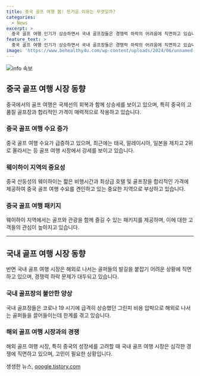 ```yaml
---
title: 중국 골프 여행 붐! 뜨거운 이유는 무엇일까?
categories:
  - News
excerpt: >
  중국 골프 여행 인기가 상승하면서 국내 골프장들은 경쟁력 하락의 어려움에 직면하고 있습니다. 그린피 등의 비용 압박으로 해외로 나서는 골퍼들의 발길을 붙잡는 데 한계를 경험하고 있는데, 이에 관련한 고민이 필요합니다. 특히 중국의 웨이하이가 새로운 강자로 떠오르면서 중국 골프 여행 수요의 증가세가 두드러지고 있으며, 여행이지가 이에 대응하여 중국 골프 여행에 대한 패키지를 선보일 예정입니다. 중국의 근거리에 위치하면서 가성비가 뛰어나고 고품질의 골프장과 호텔을 제공하는 점이 골프 여행객들의 큰 관심을 끄는 것으로 나타나고 있습니다.
feature_text: >
  중국 골프 여행 인기가 상승하면서 국내 골프장들은 경쟁력 하락의 어려움에 직면하고 있습니다. 그린피 등의 비용 압박으로 해외로 나서는 골퍼들의 발길을 붙잡는 데 한계를 경험하고 있는데, 이에 관련한 고민이 필요합니다. 특히 중국의 웨이하이가 새로운 강자로 떠오르면서 중국 골프 여행 수요의 증가세가 두드러지고 있으며, 여행이지가 이에 대응하여 중국 골프 여행에 대한 패키지를 선보일 예정입니다. 중국의 근거리에 위치하면서 가성비가 뛰어나고 고품질의 골프장과 호텔을 제공하는 점이 골프 여행객들의 큰 관심을 끄는 것으로 나타나고 있습니다.
image: 'https://www.behealthy4u.com/wp-content/uploads/2024/06/unnamed-file.png'
---
```


<p><img src="https://www.behealthy4u.com/wp-content/uploads/2024/06/unnamed-file.png" alt="info 속보" /></p>

<h2 data-ke-size="size26">중국 골프 여행 시장 동향</h2>

<p data-ke-size="size16">중국에서의 골프 여행은 국제선의 회복과 함께 상승세를 보이고 있으며, 특히 중국의 고품질 골프장과 합리적인 가격이 매력적으로 작용하고 있습니다.</p>

<h3>중국 골프 여행 수요 증가</h3>

<p data-ke-size="size16">중국 골프 여행 수요가 급증하고 있으며, 최근에는 태국, 말레이시아, 일본을 제치고 2위로 올라서는 등 골프 여행 시장에서 강세를 보이고 있습니다.</p>

<h3>웨이하이 지역의 중요성</h3>

<p data-ke-size="size16">중국 산둥성의 웨이하이는 짧은 비행시간과 최상급 호텔 및 골프장을 합리적인 가격에 제공하여 중국 골프 여행 수요를 견인하고 있는 중요한 지역으로 부상하고 있습니다.</p>

<h3>중국 골프 여행 패키지</h3>

<p data-ke-size="size16">웨이하이 지역에서는 골프와 관광을 함께 즐길 수 있는 패키지를 제공하며, 이에 대한 고객들의 관심이 높아지고 있습니다.</p>

<hr>

<h2 data-ke-size="size26">국내 골프 여행 시장 동향</h2>

<p data-ke-size="size16">반면 국내 골프 여행 시장은 해외로 나서는 골퍼들의 발길을 붙잡기 어려운 상황에 직면하고 있으며, 경쟁력 하락 문제가 대두되고 있습니다.</p>

<h3>국내 골프장의 불안한 양상</h3>

<p data-ke-size="size16">국내 골프장들은 코로나 19 시기에 급격히 상승했던 그린피 비용 압박으로 해외로 나서는 골퍼들을 끌어들이는데 한계를 겪고 있습니다.</p>

<h3>해외 골프 여행 시장과의 경쟁</h3>

<p data-ke-size="size16">해외 골프 여행 시장, 특히 중국의 성장세를 고려할 때 국내 골프 여행 시장은 심각한 경쟁에 직면하고 있으며, 고민이 필요한 상황입니다.</p>
생생한 뉴스, <a href="https://qoogle.tistory.com" rel="dofollow">qoogle.tistory.com</a>


